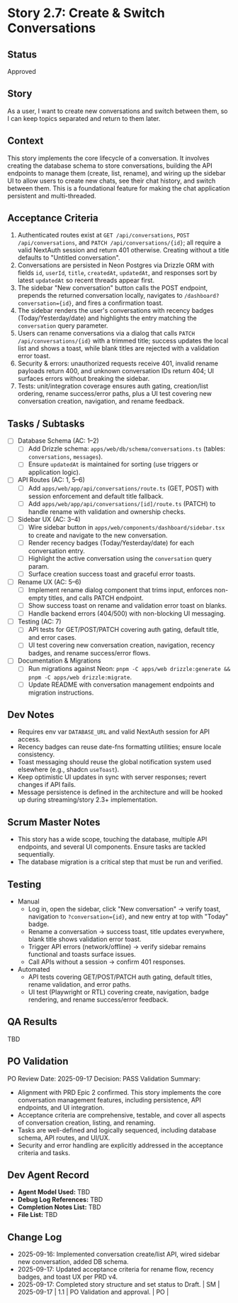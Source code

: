 # Story 2.7: Create & Switch Conversations

## Status
Approved

## Story
As a user, I want to create new conversations and switch between them, so I can keep topics separated and return to them later.

## Context
This story implements the core lifecycle of a conversation. It involves creating the database schema to store conversations, building the API endpoints to manage them (create, list, rename), and wiring up the sidebar UI to allow users to create new chats, see their chat history, and switch between them. This is a foundational feature for making the chat application persistent and multi-threaded.

## Acceptance Criteria
1. Authenticated routes exist at `GET /api/conversations`, `POST /api/conversations`, and `PATCH /api/conversations/{id}`; all require a valid NextAuth session and return 401 otherwise. Creating without a title defaults to "Untitled conversation".
2. Conversations are persisted in Neon Postgres via Drizzle ORM with fields `id`, `userId`, `title`, `createdAt`, `updatedAt`, and responses sort by latest `updatedAt` so recent threads appear first.
3. The sidebar "New conversation" button calls the POST endpoint, prepends the returned conversation locally, navigates to `/dashboard?conversation={id}`, and fires a confirmation toast.
4. The sidebar renders the user's conversations with recency badges (Today/Yesterday/date) and highlights the entry matching the `conversation` query parameter.
5. Users can rename conversations via a dialog that calls `PATCH /api/conversations/{id}` with a trimmed title; success updates the local list and shows a toast, while blank titles are rejected with a validation error toast.
6. Security & errors: unauthorized requests receive 401, invalid rename payloads return 400, and unknown conversation IDs return 404; UI surfaces errors without breaking the sidebar.
7. Tests: unit/integration coverage ensures auth gating, creation/list ordering, rename success/error paths, plus a UI test covering new conversation creation, navigation, and rename feedback.

## Tasks / Subtasks
- [ ] Database Schema (AC: 1–2)
  - [ ] Add Drizzle schema: `apps/web/db/schema/conversations.ts` (tables: `conversations`, `messages`).
  - [ ] Ensure `updatedAt` is maintained for sorting (use triggers or application logic).
- [ ] API Routes (AC: 1, 5–6)
  - [ ] Add `apps/web/app/api/conversations/route.ts` (GET, POST) with session enforcement and default title fallback.
  - [ ] Add `apps/web/app/api/conversations/[id]/route.ts` (PATCH) to handle rename with validation and ownership checks.
- [ ] Sidebar UX (AC: 3–4)
  - [ ] Wire sidebar button in `apps/web/components/dashboard/sidebar.tsx` to create and navigate to the new conversation.
  - [ ] Render recency badges (Today/Yesterday/date) for each conversation entry.
  - [ ] Highlight the active conversation using the `conversation` query param.
  - [ ] Surface creation success toast and graceful error toasts.
- [ ] Rename UX (AC: 5–6)
  - [ ] Implement rename dialog component that trims input, enforces non-empty titles, and calls PATCH endpoint.
  - [ ] Show success toast on rename and validation error toast on blanks.
  - [ ] Handle backend errors (404/500) with non-blocking UI messaging.
- [ ] Testing (AC: 7)
  - [ ] API tests for GET/POST/PATCH covering auth gating, default title, and error cases.
  - [ ] UI test covering new conversation creation, navigation, recency badges, and rename success/error flows.
- [ ] Documentation & Migrations
  - [ ] Run migrations against Neon: `pnpm -C apps/web drizzle:generate && pnpm -C apps/web drizzle:migrate`.
  - [ ] Update README with conversation management endpoints and migration instructions.

## Dev Notes
- Requires env var `DATABASE_URL` and valid NextAuth session for API access.
- Recency badges can reuse date-fns formatting utilities; ensure locale consistency.
- Toast messaging should reuse the global notification system used elsewhere (e.g., shadcn `useToast`).
- Keep optimistic UI updates in sync with server responses; revert changes if API fails.
- Message persistence is defined in the architecture and will be hooked up during streaming/story 2.3+ implementation.

## Scrum Master Notes
- This story has a wide scope, touching the database, multiple API endpoints, and several UI components. Ensure tasks are tackled sequentially.
- The database migration is a critical step that must be run and verified.

## Testing
- Manual
  - Log in, open the sidebar, click "New conversation" → verify toast, navigation to `?conversation={id}`, and new entry at top with "Today" badge.
  - Rename a conversation → success toast, title updates everywhere, blank title shows validation error toast.
  - Trigger API errors (network/offline) → verify sidebar remains functional and toasts surface issues.
  - Call APIs without a session → confirm 401 responses.
- Automated
  - API tests covering GET/POST/PATCH auth gating, default titles, rename validation, and error paths.
  - UI test (Playwright or RTL) covering create, navigation, badge rendering, and rename success/error feedback.

## QA Results
TBD

## PO Validation
PO Review Date: 2025-09-17
Decision: PASS
Validation Summary:
- Alignment with PRD Epic 2 confirmed. This story implements the core conversation management features, including persistence, API endpoints, and UI integration.
- Acceptance criteria are comprehensive, testable, and cover all aspects of conversation creation, listing, and renaming.
- Tasks are well-defined and logically sequenced, including database schema, API routes, and UI/UX.
- Security and error handling are explicitly addressed in the acceptance criteria and tasks.

## Dev Agent Record
- **Agent Model Used:** TBD
- **Debug Log References:** TBD
- **Completion Notes List:** TBD
- **File List:** TBD

## Change Log
- 2025-09-16: Implemented conversation create/list API, wired sidebar new conversation, added DB schema.
- 2025-09-17: Updated acceptance criteria for rename flow, recency badges, and toast UX per PRD v4.
- 2025-09-17: Completed story structure and set status to Draft. | SM
| 2025-09-17 | 1.1 | PO Validation and approval. | PO |
